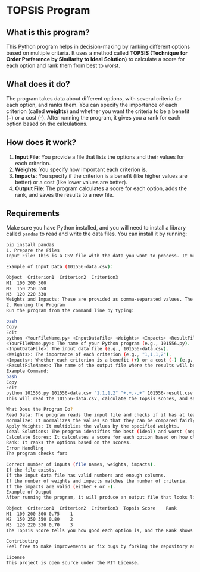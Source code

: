 # TOPSIS Program

## What is this program?

This Python program helps in decision-making by ranking different options based on multiple criteria. It uses a method called **TOPSIS (Technique for Order Preference by Similarity to Ideal Solution)** to calculate a score for each option and rank them from best to worst.

## What does it do?

The program takes data about different options, with several criteria for each option, and ranks them. You can specify the importance of each criterion (called **weights**) and whether you want the criteria to be a benefit (+) or a cost (-). After running the program, it gives you a rank for each option based on the calculations.

## How does it work?

1. **Input File**: You provide a file that lists the options and their values for each criterion.
2. **Weights**: You specify how important each criterion is.
3. **Impacts**: You specify if the criterion is a benefit (like higher values are better) or a cost (like lower values are better).
4. **Output File**: The program calculates a score for each option, adds the rank, and saves the results to a new file.

## Requirements

Make sure you have Python installed, and you will need to install a library called `pandas` to read and write the data files. You can install it by running:

```bash
pip install pandas
1. Prepare the Files
Input File: This is a CSV file with the data you want to process. It must have at least three columns: the first one for the name of the options (e.g., M1, M2, M3), and the others for the values of different criteria.

Example of Input Data (101556-data.csv):

Object	Criterion1	Criterion2	Criterion3
M1	100	200	300
M2	150	250	350
M3	120	220	330
Weights and Impacts: These are provided as comma-separated values. The weights tell you how important each criterion is, and the impacts tell you if a higher value is better (use +) or if a lower value is better (use -).
2. Running the Program
Run the program from the command line by typing:

bash
Copy
Edit
python <YourFileName.py> <InputDataFile> <Weights> <Impacts> <ResultFileName>
<YourFileName.py>: The name of your Python program (e.g., 101556.py).
<InputDataFile>: The input data file (e.g., 101556-data.csv).
<Weights>: The importance of each criterion (e.g., "1,1,1,2").
<Impacts>: Whether each criterion is a benefit (+) or a cost (-) (e.g., "+,+,-,+").
<ResultFileName>: The name of the output file where the results will be saved (e.g., 101556-result.csv).
Example Command:
bash
Copy
Edit
python 101556.py 101556-data.csv "1,1,1,2" "+,+,-,+" 101556-result.csv
This will read the 101556-data.csv, calculate the Topsis scores, and save the result in 101556-result.csv.

What Does the Program Do?
Read Data: The program reads the input file and checks if it has at least 3 columns.
Normalize: It normalizes the values so that they can be compared fairly.
Apply Weights: It multiplies the values by the specified weights.
Ideal Solutions: The program identifies the best (ideal) and worst (negative-ideal) solutions.
Calculate Scores: It calculates a score for each option based on how close it is to the ideal solution.
Rank: It ranks the options based on the scores.
Error Handling
The program checks for:

Correct number of inputs (file names, weights, impacts).
If the file exists.
If the input data file has valid numbers and enough columns.
If the number of weights and impacts matches the number of criteria.
If the impacts are valid (either + or -).
Example of Output
After running the program, it will produce an output file that looks like this:

Object	Criterion1	Criterion2	Criterion3	Topsis Score	Rank
M1	100	200	300	0.75	1
M2	150	250	350	0.80	2
M3	120	220	330	0.70	3
The Topsis Score tells you how good each option is, and the Rank shows the best to worst alternatives.

Contributing
Feel free to make improvements or fix bugs by forking the repository and submitting a pull request.

License
This project is open source under the MIT License.


